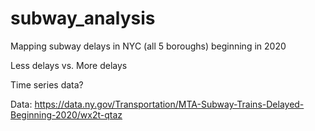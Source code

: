 # subway_analysis

Mapping subway delays in NYC (all 5 boroughs) beginning in 2020

Less delays vs. More delays 

Time series data?  

Data: https://data.ny.gov/Transportation/MTA-Subway-Trains-Delayed-Beginning-2020/wx2t-qtaz

